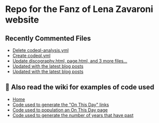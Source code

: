# Repo for the Fanz of Lena Zavaroni website

## Recently Commented Files
<!-- BLOG-POST-LIST:START -->
- [Delete codeql-analysis.yml](https://github.com/FanzOfLenaZavaroni/fanzoflenazavaroni.github.io/commit/fea8458cd28f8f5f1257f81e9605dea51b26af3f)
- [Create codeql.yml](https://github.com/FanzOfLenaZavaroni/fanzoflenazavaroni.github.io/commit/7299817160621378a83ac26c5d15d0b921e8f981)
- [Update discography.html, page.html, and 3 more files...](https://github.com/FanzOfLenaZavaroni/fanzoflenazavaroni.github.io/commit/ae608455a064a5c0a71708dccdd9ac6420acdb38)
- [Updated with the latest blog posts](https://github.com/FanzOfLenaZavaroni/fanzoflenazavaroni.github.io/commit/89fea7e14fbb258471cffc8bc4f5791c266ccf41)
- [Updated with the latest blog posts](https://github.com/FanzOfLenaZavaroni/fanzoflenazavaroni.github.io/commit/6b3e53f1b3c47c782bf952589e0b9ce484ae7f4e)
<!-- BLOG-POST-LIST:END -->

## :notebook: Also read the wiki for examples of code used
* [Home](https://github.com/FanzOfLenaZavaroni/fanzoflenazavaroni.github.io/wiki)
* [Code used to generate the "On This Day" links](https://github.com/FanzOfLenaZavaroni/fanzoflenazavaroni.github.io/wiki/On-This-Day-Code)
* [Code used to population an On This Day page](https://github.com/FanzOfLenaZavaroni/fanzoflenazavaroni.github.io/wiki/Code-used-to-population-an-On-This-Day-page)
* [Code used to generate the number of years that have past](https://github.com/FanzOfLenaZavaroni/fanzoflenazavaroni.github.io/wiki/Number-of-years-gone-by-code)
